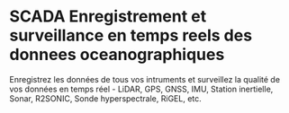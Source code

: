 # SCADA Enregistrement et surveillance en temps reels des donnees oceanographiques
 Enregistrez les données de tous vos intruments et surveillez la qualité de vos données en temps réel - LiDAR, GPS, GNSS, IMU, Station inertielle, Sonar, R2SONIC, Sonde hyperspectrale, RiGEL, etc.
